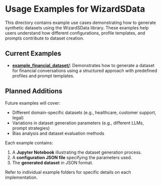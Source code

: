 # Usage Examples for WizardSData

This directory contains example use cases demonstrating how to generate synthetic datasets using the WizardSData library. These examples help users understand how different configurations, profile templates, and prompts contribute to dataset creation.

## **Current Examples**
- [**example_financial_dataset/**](https://github.com/peremartra/WizardSData/tree/main/Usage_Examples/example_financial_dataset): Demonstrates how to generate a dataset for financial conversations using a structured approach with predefined profiles and prompt templates.

## **Planned Additions**
Future examples will cover:
- Different domain-specific datasets (e.g., healthcare, customer support, legal)
- Variations in dataset generation parameters (e.g., different LLMs, prompt strategies)
- Bias analysis and dataset evaluation methods

Each example contains:
1. A **Jupyter Notebook** illustrating the dataset generation process.
2. A **configuration JSON file** specifying the parameters used.
3. The **generated dataset** in JSON format.

Refer to individual example folders for specific details on each implementation.
